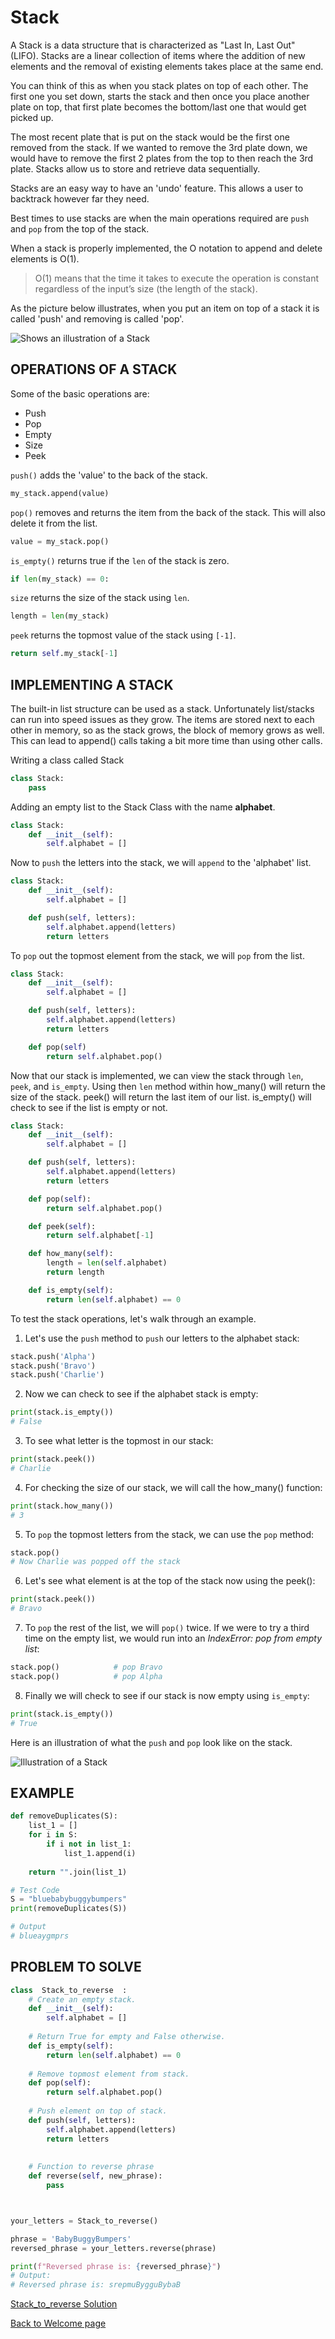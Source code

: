 # **Stack**

A Stack is a data structure that is characterized as "Last In, Last Out" (LIFO). Stacks are a linear collection of items where the addition of new elements and the removal of existing elements takes place at the same end. 

You can think of this as when you stack plates on top of each other. The first one you set down, starts the stack and then once you place another plate on top, that first plate becomes the bottom/last one that would get picked up.

The most recent plate that is put on the stack would be the first one removed from the stack. If we wanted to remove the 3rd plate down, we would have to remove the first 2 plates from the top to then reach the 3rd plate.
Stacks allow us to store and retrieve data sequentially.

Stacks are an easy way to have an 'undo' feature. This allows a user to backtrack however far they need.

Best times to use stacks are when the main operations required are `push` and `pop` from the top of the stack.

When a stack is properly implemented, the O notation to append and delete elements is O(1). 

>O(1) means that the time it takes to execute the operation is constant regardless of the input’s size (the length of the stack).

As the picture below illustrates, when you put an item on top of a stack it is called 'push' and removing is called 'pop'.

<picture>
    <source media="(prefers-color-scheme: dark)" srcset="Stack_img.PNG">
  <source media="(prefers-color-scheme: light)" srcset="Stack_img.PNG">
  <img alt="Shows an illustration of a Stack" src="Stack_img.PNG">
</picture>


## **OPERATIONS OF A STACK**

Some of the basic operations are:
- Push
- Pop
- Empty
- Size
- Peek


`push()` adds the 'value' to the back of the stack.   
```python
my_stack.append(value)
```


`pop()` removes and returns the item from the back of the stack. This will also delete it from the list.
```python
value = my_stack.pop()
```


`is_empty()` returns true if the `len` of the stack is zero.
```python
if len(my_stack) == 0:
```


`size` returns the size of the stack using `len`.
```python
length = len(my_stack)
```


`peek` returns the topmost value of the stack using `[-1]`.
```python
return self.my_stack[-1]
```








## **IMPLEMENTING A STACK**

The built-in list structure can be used as a stack. Unfortunately list/stacks can run into speed issues as they grow. The items are stored next to each other in memory, so as the stack grows, the block of memory grows as well. This can lead to append() calls taking a bit more time than using other calls.


Writing a class called Stack
```python
class Stack:
    pass
```

Adding an empty list to the Stack Class with the name **alphabet**.
```python
class Stack:
    def __init__(self):
        self.alphabet = []
```

Now to `push` the letters into the stack, we will `append` to the 'alphabet' list. 
```python
class Stack:
	def __init__(self):
		self.alphabet = []

	def push(self, letters):
		self.alphabet.append(letters)
		return letters
```

To `pop` out the topmost element from the stack, we will `pop` from the list.
```python
class Stack:
	def __init__(self):
		self.alphabet = []

	def push(self, letters):
		self.alphabet.append(letters)
		return letters

    def pop(self)
        return self.alphabet.pop()
```

Now that our stack is implemented, we can view the stack through `len`, `peek`, and `is_empty`. Using then `len` method within how_many() will return the size of the stack.  peek() will return the last item of our list. is_empty() will check to see if the list is empty or not. 
```python
class Stack:
    def __init__(self):
        self.alphabet = []

    def push(self, letters):
        self.alphabet.append(letters)
        return letters

    def pop(self):
        return self.alphabet.pop()    

    def peek(self):
        return self.alphabet[-1]

    def how_many(self):
        length = len(self.alphabet)
        return length

    def is_empty(self):
        return len(self.alphabet) == 0
```

To test the stack operations, let's walk through an example.

1. Let's use the `push` method to `push` our letters to the alphabet stack:
```python
stack.push('Alpha')
stack.push('Bravo')
stack.push('Charlie')
```

2. Now we can check to see if the alphabet stack is empty:
```python
print(stack.is_empty())
# False
```

3. To see what letter is the topmost in our stack:
```python
print(stack.peek())
# Charlie
```

4. For checking the size of our stack, we will call the how_many() function:
```python
print(stack.how_many())   
# 3
```

5. To `pop` the topmost letters from the stack, we can use the `pop` method:
```python
stack.pop()             
# Now Charlie was popped off the stack
```

6. Let's see what element is at the top of the stack now using the peek():
```python
print(stack.peek())
# Bravo
```

7. To `pop` the rest of the list, we will `pop()` twice. If we were to try a third time on the empty list, we would run into an *IndexError: pop from empty list*:
```python
stack.pop()            # pop Bravo
stack.pop()            # pop Alpha
```

8. Finally we will check to see if our stack is now empty using `is_empty`:
```python
print(stack.is_empty())
# True
```

Here is an illustration of what the `push` and `pop` look like on the stack.

<picture>
    <source media="(prefers-color-scheme: dark)" srcset="stack_structure.PNG">
    <source media="(prefers-color-scheme: light)" srcset="stack_structure.PNG">
    <img alt="Illustration of a Stack" src="stack_structure.PNG">
</picture>







## **EXAMPLE**
```python
def removeDuplicates(S):
    list_1 = []
    for i in S:
        if i not in list_1:
            list_1.append(i)
            
    return "".join(list_1)

# Test Code 
S = "bluebabybuggybumpers"
print(removeDuplicates(S))

# Output
# blueaygmprs
```






## **PROBLEM TO SOLVE**
```python
class  Stack_to_reverse  :
    # Create an empty stack.
    def __init__(self):
        self.alphabet = []
 
    # Return True for empty and False otherwise.
    def is_empty(self):
        return len(self.alphabet) == 0
 
    # Remove topmost element from stack.
    def pop(self):
        return self.alphabet.pop() 
 
    # Push element on top of stack.
    def push(self, letters):
        self.alphabet.append(letters)
        return letters
 
 
    # Function to reverse phrase
    def reverse(self, new_phrase):
        pass



your_letters = Stack_to_reverse()

phrase = 'BabyBuggyBumpers'
reversed_phrase = your_letters.reverse(phrase)

print(f"Reversed phrase is: {reversed_phrase}")
# Output:
# Reversed phrase is: srepmuBygguBybaB
```

[Stack_to_reverse Solution](stack_alphabet_solution.py)

[Back to Welcome page](welcome.md)

